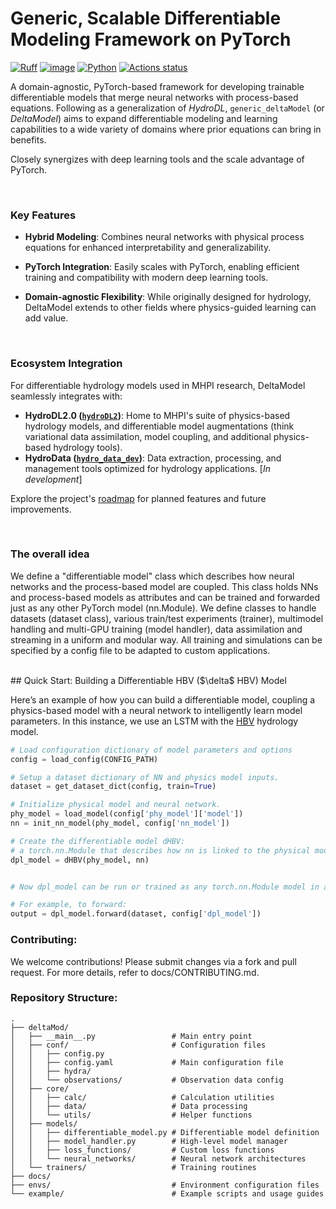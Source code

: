 # Generic, Scalable Differentiable Modeling Framework on PyTorch

[![Ruff](https://img.shields.io/endpoint?url=https://raw.githubusercontent.com/astral-sh/ruff/main/assets/badge/v2.json)](https://github.com/astral-sh/ruff)
[![image](https://img.shields.io/pypi/l/ruff.svg)](https://github.com/astral-sh/ruff/blob/main/LICENSE)
[![Python](https://img.shields.io/badge/python-3.9%20%7C%203.10%20%7C%203.11-blue)]()
[![Actions status](https://github.com/astral-sh/ruff/workflows/CI/badge.svg)](https://github.com/astral-sh/ruff/actions)


A domain-agnostic, PyTorch-based framework for developing trainable differentiable models that merge neural networks with process-based equations.
Following as a generalization of *HydroDL*, `generic_deltaModel` (or *DeltaModel*) aims
to expand differentiable modeling and learning capabilities to a wide variety of domains where prior equations can bring in benefits.

Closely synergizes with deep learning tools and the scale advantage of PyTorch.

<br>

### Key Features
- **Hybrid Modeling**: Combines neural networks with physical process equations for enhanced interpretability and generalizability.

- **PyTorch Integration**: Easily scales with PyTorch, enabling efficient training and compatibility with modern deep learning tools.

- **Domain-agnostic Flexibility**: While originally designed for hydrology, DeltaModel extends to other fields where physics-guided learning can add value.

<br>

### Ecosystem Integration
For differentiable hydrology models used in MHPI research, DeltaModel seamlessly integrates with:

- **HydroDL2.0 ([`hydroDL2`](https://github.com/mhpi/hydroDL2))**: Home to MHPI's suite of physics-based hydrology models, and differentiable model augmentations (think variational data
      assimilation, model coupling, and additional physics-based hydrology tools).
- **HydroData ([`hydro_data_dev`](https://github.com/mhpi/hydro_data_dev))**: Data extraction, processing, and management tools optimized for hydrology applications. [*In development*]


Explore the project's [roadmap](https://github.com/orgs/mhpi/projects/4) for planned features and future improvements.

<br>

### The overall idea
We define a "differentiable model" class which describes how neural networks and the process-based model are coupled. This class holds NNs and process-based models as attributes and can be trained and forwarded just as any other PyTorch model (nn.Module). We define classes to handle datasets (dataset class), various train/test experiments (trainer), multimodel handling and multi-GPU training (model handler), data assimilation and streaming in a uniform and modular way. All training and simulations can be specified by a config file to be adapted to custom applications.

<br>
## Quick Start: Building a Differentiable HBV ($\delta$ HBV) Model

Here’s an example of how you can build a differentiable model, coupling a physics-based model with a neural network to intelligently learn model parameters. In this instance, we use an
LSTM with the [HBV](https://en.wikipedia.org/wiki/HBV_hydrology_model) hydrology model.
```python
# Load configuration dictionary of model parameters and options
config = load_config(CONFIG_PATH)

# Setup a dataset dictionary of NN and physics model inputs.
dataset = get_dataset_dict(config, train=True)

# Initialize physical model and neural network.
phy_model = load_model(config['phy_model']['model'])
nn = init_nn_model(phy_model, config['nn_model'])

# Create the differentiable model dHBV: 
# a torch.nn.Module that describes how nn is linked to the physical model.
dpl_model = dHBV(phy_model, nn)


# Now dpl_model can be run or trained as any torch.nn.Module model in a standard training loop.

# For example, to forward:
output = dpl_model.forward(dataset, config['dpl_model'])
```


### Contributing:
We welcome contributions! Please submit changes via a fork and pull request. For more details, refer to docs/CONTRIBUTING.md.


### Repository Structure:

    .
    ├── deltaMod/
    │   ├── __main__.py                 # Main entry point
    │   ├── conf/                       # Configuration files
    │   │   ├── config.py
    │   │   ├── config.yaml             # Main configuration file
    │   │   ├── hydra/                  
    │   │   └── observations/           # Observation data config
    │   ├── core/                       
    │   │   ├── calc/                   # Calculation utilities
    │   │   ├── data/                   # Data processing
    │   │   └── utils/                  # Helper functions
    │   ├── models/                     
    │   │   ├── differentiable_model.py # Differentiable model definition
    │   │   ├── model_handler.py        # High-level model manager
    │   │   ├── loss_functions/         # Custom loss functions
    │   │   └── neural_networks/        # Neural network architectures
    │   └── trainers/                   # Training routines
    ├── docs/                           
    ├── envs/                           # Environment configuration files
    └── example/                        # Example scripts and usage guides

